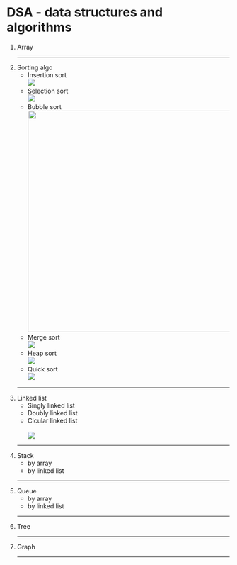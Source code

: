 # DSA - data structures and algorithms
<ol>
  <li>Array</li>
  <hr/>
  <li>Sorting algo
  <ul>
    <li>Insertion sort <br> <img src="https://i.pinimg.com/originals/92/b0/34/92b034385c440e08bc8551c97df0a2e3.gif"/> </li>
    <li>Selection sort <br> <img src="https://www.doabledanny.com/static/1f66c277a7a820e3492149c6e499bdb1/2.gif"> </li>
    <li>Bubble sort <br> <img src="https://content.codecademy.com/courses/sorting/BubbleSort.gif" height=500px width=500px> </li>
    <li>Merge sort <br> <img src="https://user-images.githubusercontent.com/45442173/70378525-0bfc4d00-1900-11ea-89e3-993d955394af.gif"></li>
    <li>Heap sort <br> <img src="https://res.cloudinary.com/practicaldev/image/fetch/s--juojkFU_--/c_limit%2Cf_auto%2Cfl_progressive%2Cq_66%2Cw_880/https://dev-to-uploads.s3.amazonaws.com/uploads/articles/n6bxwph6auhpuis9ldsb.gif"> </li>
    <li>Quick sort <br> <img src="https://content.codecademy.com/courses/sorting/swap.gif"> </li>
  </ul>
    <hr/>
  </li>
  <li>Linked list
    <ul>
      <li>Singly linked list<br/>
<!--       <img src="https://th.bing.com/th/id/OIP.w_n17eed8QB-NDEW7oI6lgAAAA?rs=1&pid=ImgDetMain" height=500px> -->
      </li>
<!--       <br/> -->
      <li>Doubly linked list
<!--        <img src="https://holycoders.com/content/images/wordpress/2020/04/Doubly-Linked-List-data-structure.png"> -->
      </li>
      <li>Cicular linked list</li>
      <br/>
      <img src="https://i1.faceprep.in/Companies-1/types-of-linked-list.png"/>
    </ul>
  </li>
  <hr/>
  <li>Stack
  <ul>
    <li>by array</li>
    <li>by linked list</li>
  </ul>
  </li>
<hr/>
  <li>Queue
  <ul>
    <li>by array</li>
    <li>by linked list</li>
  </ul>
  </li>
<hr/>
  <li>Tree</li>
  <hr/>
  <li>Graph</li>
<hr/>
</ol>
